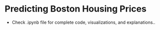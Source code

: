 # Predicting Boston Housing Prices
- Check .ipynb file for complete code, visualizations, and explanations..